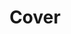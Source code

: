 ---
title:  Cover
kunstenaar: Pavel Knapek
expositie: Keramiek 2018
tekoop: ja
prijs: 975
techniek: 
afmetingen: H 53 cm. - B 36 cm. - D 2 cm.
lang: nl
---